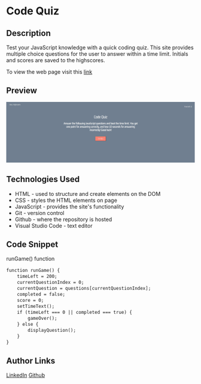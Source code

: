 # Code Quiz

## Description
Test your JavaScript knowledge with a quick coding quiz. This site provides multiple choice questions for the user to answer within a time limit. Initials and scores are saved to the highscores.

To view the web page visit this [link](https://mushymane.github.io/code-quiz/)

## Preview
![alt preview](assets/preview.gif)

## Technologies Used
- HTML - used to structure and create elements on the DOM
- CSS - styles the HTML elements on page
- JavaScript - provides the site's functionality
- Git - version control
- Github - where the repository is hosted
- Visual Studio Code - text editor

## Code Snippet
runGame() function
```
function runGame() {
    timeLeft = 200; 
    currentQuestionIndex = 0;
    currentQuestion = questions[currentQuestionIndex];
    completed = false;
    score = 0;
    setTimeText();
    if (timeLeft === 0 || completed === true) {
        gameOver();
    } else {
        displayQuestion();
    }
}
```

## Author Links
[LinkedIn](https://www.linkedin.com/in/luigilantin/)
[Github](https://github.com/mushymane)
